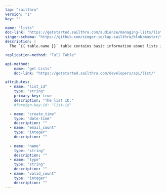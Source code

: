 ```yaml
---
tap: "sailthru"
version: "1"
key: ""

name: "lists"
doc-link: "https://getstarted.sailthru.com/audience/managing-lists/lists-overview/"
singer-schema: "https://github.com/singer-io/tap-sailthru/blob/master/tap_sailthru/schemas/lists.json"
description: |
  The `{{ table.name }}` table contains basic information about lists in your {{ integration.display_name }} account.

replication-method: "Full Table"

api-method:
    name: "get Lists"
    doc-link: "https://getstarted.sailthru.com/developers/api/list/"

attributes:
  - name: "list_id"
    type: "string"
    primary-key: true
    description: "The list ID."
    #foreign-key-id: "list-id"

  - name: "create_time"
    type: "date-time"
    description: ""
  - name: "email_count"
    type: "integer"
    description: ""
  
  - name: "name"
    type: "string"
    description: ""
  - name: "type"
    type: "string"
    description: ""
  - name: "valid_count"
    type: "integer"
    description: ""
---
```

